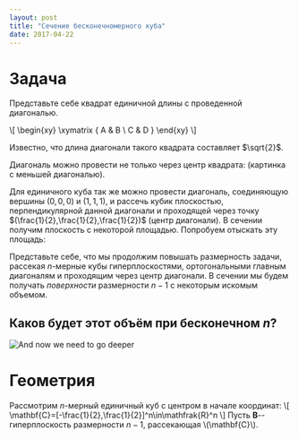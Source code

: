 ```yaml
---
layout: post
title: "Сечение бесконечномерного куба"
date: 2017-04-22
---
```

<script type="text/x-mathjax-config">
	MathJax.Hub.Config({
		extensions: ["tex2jax.js"],
		jax: ["input/TeX","output/HTML-CSS"],
		tex2jax: {inlineMath:  [["$", "$"],  ["\\(", "\\)"]],
			  displayMath: [["$$","$$"], ["\\[", "\\]"]]},
	TeX: {extensions: ["AMSmath.js", "AMSsymbols.js", "https://cdn.rawgit.com/aaupov/aaupov.github.io/master/xyjax_ext/xypic.js"]}
	});
</script>
    
<script type="text/javascript"
    src="http://cdn.mathjax.org/mathjax/latest/MathJax.js?config=TeX-AMS-MML_HTMLorMML">
</script>

# Задача
Представьте себе квадрат единичной длины с проведенной диагональю.

\\[
\begin{xy}
\xymatrix {
	A & B \\
	C & D
}
\end{xy}
\\]

Известно, что длина диагонали такого квадрата составляет $\sqrt{2}$.

Диагональ можно провести не только через центр квадрата: 
(картинка с меньшей диагональю).

Для единичного куба так же можно провести диагональ, соединяющую вершины $(0,0,0)$ и $(1,1,1)$, и рассечь кубик плоскостью, перпендикулярной данной диагонали и проходящей через точку $(\frac{1}{2},\frac{1}{2},\frac{1}{2})$ (центр диагонали).
В сечении получим плоскость с некоторой площадью. Попробуем отыскать эту площадь:

Представьте себе, что мы продолжим повышать размерность задачи, рассекая $n$-мерные кубы гиперплоскостями, ортогональными главным диагоналям и проходящим через центр диагонали. В сечении мы будем получать *поверхности* размерности $n-1$ с некоторым искомым объемом. 

## Каков будет этот объём при бесконечном $n$?
![And now we need to go deeper](https://prepsmarter.com/blog/content/images/2016/06/deeper.jpg)

# Геометрия
Рассмотрим $n$-мерный единичный куб с центром в начале координат:
\\[
\mathbf{C}=[-\frac{1}{2},\frac{1}{2}]^n\in\mathfrak{R}^n
\\]
Пусть $\mathbf{B}$--гиперплоскость размерности $n-1$, рассекающая \\(\mathbf{C}\\).

